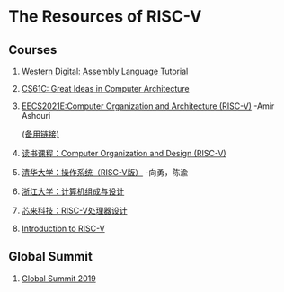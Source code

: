 # The Resources of RISC-V

## Courses

1. [Western Digital: Assembly Language Tutorial](https://www.bilibili.com/video/BV1eJ411t7JS)

2. [CS61C: Great Ideas in Computer Architecture](https://www.bilibili.com/video/BV1fC4y147iZ)

3. [EECS2021E:Computer Organization and Architecture (RISC-V)](https://www.bilibili.com/video/BV1vT4y1c7Es) -Amir Ashouri

   [(备用链接)](https://www.bilibili.com/video/BV1XZ4y1M7B2)

4. [读书课程：Computer Organization and Design (RISC-V)](https://www.bilibili.com/video/BV1kz4y1D7vL)

5. [清华大学：操作系统（RISC-V版）](https://www.bilibili.com/video/BV1GE41157Hc) -向勇，陈渝

6. [浙江大学：计算机组成与设计](https://www.bilibili.com/video/BV1tz411z7GN/)

7. [芯来科技：RISC-V处理器设计](https://space.bilibili.com/398205429)

8. [Introduction to RISC-V](https://learning.edx.org/course/course-v1:LinuxFoundationX+LFD110x+1T2021/home)

## Global Summit

1. [Global Summit 2019](https://www.bilibili.com/video/BV1Mg4y1i7t2/)
